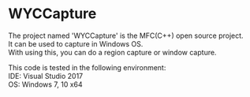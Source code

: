 # WYCCapture  
The project named 'WYCCapture' is the MFC(C++) open source project.  
It can be used to capture in Windows OS.  
With using this, you can do a region capture or window capture.

This code is tested in the following environment:  
IDE: Visual Studio 2017  
OS: Windows 7, 10 x64  
